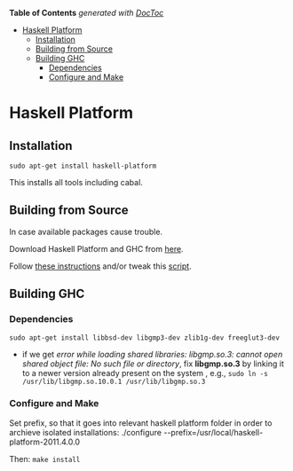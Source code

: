 **Table of Contents**  *generated with [DocToc](http://doctoc.herokuapp.com/)*

- [Haskell Platform](#haskell-platform)
	- [Installation](#installation)
	- [Building from Source](#building-from-source)
	- [Building GHC](#building-ghc)
		- [Dependencies](#dependencies)
		- [Configure and Make](#configure-and-make)

# Haskell Platform

## Installation

    sudo apt-get install haskell-platform

This installs all tools including cabal.

## Building from Source

In case available packages cause trouble.

Download Haskell Platform and GHC from [here](http://hackage.haskell.org/platform/linux.html).

Follow [these instructions](http://www.vex.net/~trebla/haskell/haskell-platform.xhtml) and/or
tweak this [script](https://gist.github.com/2352845).

## Building GHC

### Dependencies

`sudo apt-get install libbsd-dev libgmp3-dev zlib1g-dev freeglut3-dev`

- if we get *error while loading shared libraries: libgmp.so.3: cannot open
  shared object file: No such file or directory*, fix **libgmp.so.3** by
  linking it to a newer version already present on the system , e.g., 
  `sudo ln -s /usr/lib/libgmp.so.10.0.1 /usr/lib/libgmp.so.3`

### Configure and Make

Set prefix, so that it goes into relevant haskell platform folder in order to archieve isolated installations:
    ./configure --prefix=/usr/local/haskell-platform-2011.4.0.0

Then: `make install`

